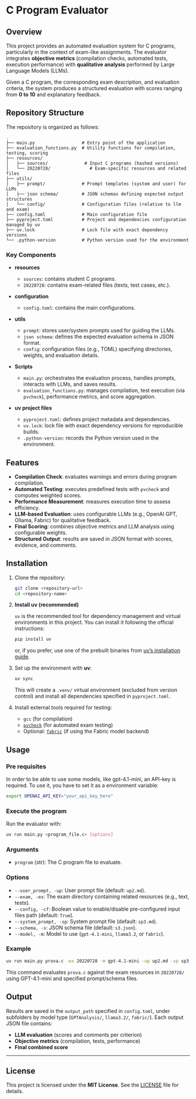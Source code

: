 # C Program Evaluator

## Overview

This project provides an automated evaluation system for C programs, particularly in the context of exam-like assignments. The evaluator integrates **objective metrics** (compilation checks, automated tests, execution performance) with **qualitative analysis** performed by Large Language Models (LLMs).

Given a C program, the corresponding exam description, and evaluation criteria, the system produces a structured evaluation with scores ranging from **0 to 10** and explanatory feedback.

## Repository Structure

The repository is organized as follows:

```
.
├── main.py                  # Entry point of the application
├── evaluation_functions.py  # Utility functions for compilation, testing, scoring
├── resources/
│   ├── sources/              # Input C programs (hashed versions)
│   └── 20220728/               # Exam-specific resources and related files
├── utils/
│   ├── prompt/              # Prompt templates (system and user) for LLMs
│   ├── json schema/         # JSON schemas defining expected output structures
│   └── config/              # Configuration files (relative to llm and exam)
├── config.toml              # Main configuration file
├── pyproject.toml           # Project and dependencies configuration managed by uv
├── uv.lock                  # Lock file with exact dependency versions
└── .python-version          # Python version used for the environment
```

### Key Components

* **resources**

  * `sources`: contains student C programs.
  * `20220728`: contains exam-related files (texts, test cases, etc.).

* **configuration**

  * `config.toml`: contains the main configurations.

* **utils**

  * `prompt`: stores user/system prompts used for guiding the LLMs.
  * `json schema`: defines the expected evaluation schema in JSON format.
  * `config`: configuration files (e.g., TOML) specifying directories, weights, and evaluation details.

* **Scripts**

  * `main.py`: orchestrates the evaluation process, handles prompts, interacts with LLMs, and saves results.
  * `evaluation_functions.py`: manages compilation, test execution (via `pvcheck`), performance metrics, and score aggregation.

* **uv project files**

  * `pyproject.toml`: defines project metadata and dependencies.
  * `uv.lock`: lock file with exact dependency versions for reproducible builds.
  * `.python-version`: records the Python version used in the environment.

## Features

* **Compilation Check**: evaluates warnings and errors during program compilation.
* **Automated Testing**: executes predefined tests with `pvcheck` and computes weighted scores.
* **Performance Measurement**: measures execution time to assess efficiency.
* **LLM-based Evaluation**: uses configurable LLMs (e.g., OpenAI GPT, Ollama, Fabric) for qualitative feedback.
* **Final Scoring**: combines objective metrics and LLM analysis using configurable weights.
* **Structured Output**: results are saved in JSON format with scores, evidence, and comments.

## Installation

1. Clone the repository:

   ```bash
   git clone <repository-url>
   cd <repository-name>
   ```

2. **Install uv (recommended)**

   `uv` is the recommended tool for dependency management and virtual environments in this project.
   You can install it following the official instructions:

   ```bash
   pip install uv
   ```

   or, if you prefer, use one of the prebuilt binaries from [uv’s installation guide](https://github.com/astral-sh/uv).

3. Set up the environment with **uv**:

   ```bash
   uv sync
   ```

   This will create a `.venv/` virtual environment (excluded from version control) and install all dependencies specified in `pyproject.toml`.

4. Install external tools required for testing:

   * `gcc` (for compilation)
   * [`pvcheck`](https://github.com/claudio-unipv/pvcheck.git) (for automated exam testing) 
   * Optional: [`fabric`](https://github.com/danielmiessler/Fabric.git) (if using the Fabric model backend)

## Usage

### Pre requisites

In order to be able to use some models, like gpt-4.1-mini, an API-key is required.
To use it, you have to set it as a environment variable:

```bash
export OPENAI_API_KEY="your_api_key_here"
```

### Execute the program

Run the evaluator with:

```bash
uv run main.py <program_file.c> [options]
```

### Arguments

* `program` (str): The C program file to evaluate.

### Options

* `--user_prompt, -up`: User prompt file (default: `up2.md`).
* `--exam, -ex`: The exam directory containing related resources (e.g., text, tests).
* `--config, -cf`: Boolean value to enable/disable pre-configured input files path (default: `True`).
* `--system_prompt, -sp`: System prompt file (default: `sp3.md`).
* `--schema, -s`: JSON schema file (default: `s3.json`).
* `--model, -m`: Model to use (`gpt-4.1-mini`, `llama3.2`, or `fabric`).

### Example

```bash
uv run main.py prova.c -ex 20220728 -m gpt-4.1-mini -up up2.md -sp sp3.md -s s5.json
```

This command evaluates `prova.c` against the exam resources in `20220728/` using GPT-4.1-mini and specified prompt/schema files.

## Output

Results are saved in the `output_path` specified in `config.toml`, under subfolders by model type (`GPTAnalysis/`, `llama3.2/`, `fabric/`).
Each output JSON file contains:

* **LLM evaluation** (scores and comments per criterion)
* **Objective metrics** (compilation, tests, performance)
* **Final combined score**

---

## License

This project is licensed under the **MIT License**. See the [LICENSE](LICENSE) file for details.
